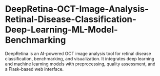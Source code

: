 # DeepRetina-OCT-Image-Analysis-Retinal-Disease-Classification-Deep-Learning-ML-Model-Benchmarking
DeepRetina is an AI-powered OCT image analysis tool for retinal disease classification, benchmarking, and visualization. It integrates deep learning and machine learning models with preprocessing, quality assessment, and a Flask-based web interface.
